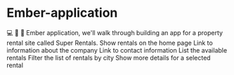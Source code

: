 # Ember-application
💻 📔 📔  Ember application, we'll walk through building an app for a property rental site called Super Rentals. Show rentals on the home page Link to information about the company Link to contact information List the available rentals Filter the list of rentals by city Show more details for a selected rental
